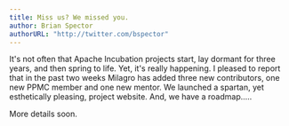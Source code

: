 ```yaml
---
title: Miss us? We missed you.
author: Brian Spector
authorURL: "http://twitter.com/bspector"
---
```

It's not often that Apache Incubation projects start, lay dormant for three years, and then spring to life. Yet, it's really happening. I pleased to report that in the past two weeks Milagro has added three new contributors, one new PPMC member and one new mentor. We launched a spartan, yet esthetically pleasing, project website. And, we have a roadmap.....

More details soon. 
